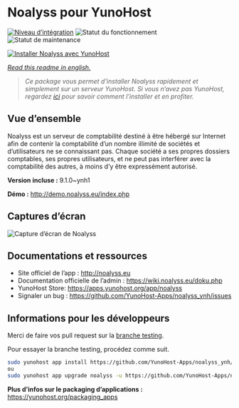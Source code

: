 <!--
N.B.: This README was automatically generated by https://github.com/YunoHost/apps/tree/master/tools/README-generator
It shall NOT be edited by hand.
-->

# Noalyss pour YunoHost

[![Niveau d’intégration](https://dash.yunohost.org/integration/noalyss.svg)](https://dash.yunohost.org/appci/app/noalyss) ![Statut du fonctionnement](https://ci-apps.yunohost.org/ci/badges/noalyss.status.svg) ![Statut de maintenance](https://ci-apps.yunohost.org/ci/badges/noalyss.maintain.svg)

[![Installer Noalyss avec YunoHost](https://install-app.yunohost.org/install-with-yunohost.svg)](https://install-app.yunohost.org/?app=noalyss)

*[Read this readme in english.](./README.md)*

> *Ce package vous permet d’installer Noalyss rapidement et simplement sur un serveur YunoHost.
Si vous n’avez pas YunoHost, regardez [ici](https://yunohost.org/#/install) pour savoir comment l’installer et en profiter.*

## Vue d’ensemble

Noalyss est un serveur de comptabilité destiné à être hébergé sur Internet afin de contenir la comptabilité d’un nombre illimité de sociétés et d’utilisateurs ne se connaissant pas. Chaque société a ses propres dossiers comptables, ses propres utilisateurs, et ne peut pas interférer avec la comptabilité des autres, à moins d’y être expressément autorisé.

**Version incluse :** 9.1.0~ynh1

**Démo :** http://demo.noalyss.eu/index.php

## Captures d’écran

![Capture d’écran de Noalyss](./doc/screenshots/Sélection_099_0.png)

## Documentations et ressources

* Site officiel de l’app : <http://noalyss.eu>
* Documentation officielle de l’admin : <https://wiki.noalyss.eu/doku.php>
* YunoHost Store: <https://apps.yunohost.org/app/noalyss>
* Signaler un bug : <https://github.com/YunoHost-Apps/noalyss_ynh/issues>

## Informations pour les développeurs

Merci de faire vos pull request sur la [branche testing](https://github.com/YunoHost-Apps/noalyss_ynh/tree/testing).

Pour essayer la branche testing, procédez comme suit.

``` bash
sudo yunohost app install https://github.com/YunoHost-Apps/noalyss_ynh/tree/testing --debug
ou
sudo yunohost app upgrade noalyss -u https://github.com/YunoHost-Apps/noalyss_ynh/tree/testing --debug
```

**Plus d’infos sur le packaging d’applications :** <https://yunohost.org/packaging_apps>